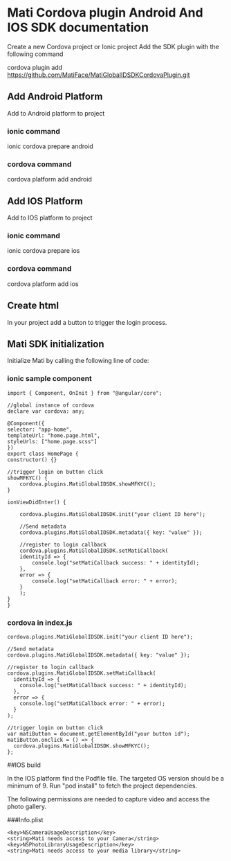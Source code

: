 # Mati Cordova plugin Android And IOS SDK documentation

Create a new Cordova project or Ionic project
Add the SDK plugin with the following command

cordova plugin add https://github.com/MatiFace/MatiGlobalIDSDKCordovaPlugin.git

## Add Android Platform

Add to Android platform to project

### ionic command

ionic cordova prepare android

### cordova command

cordova platform add android

## Add IOS Platform

Add to IOS platform to project

### ionic command

ionic cordova prepare ios

### cordova command

cordova platform add ios

## Create html

In your project add a button to trigger the login process.

## Mati SDK initialization

Initialize Mati by calling the following line of code:

### ionic sample component

    import { Component, OnInit } from "@angular/core";

    //global instance of cordova
    declare var cordova: any;

    @Component({
    selector: "app-home",
    templateUrl: "home.page.html",
    styleUrls: ["home.page.scss"]
    })
    export class HomePage {
    constructor() {}

    //trigger login on button click
    showMFKYC() {
        cordova.plugins.MatiGlobalIDSDK.showMFKYC();
    }

    ionViewDidEnter() {

        cordova.plugins.MatiGlobalIDSDK.init("your client ID here");

        //Send metadata
        cordova.plugins.MatiGlobalIDSDK.metadata({ key: "value" });

        //register to login callback
        cordova.plugins.MatiGlobalIDSDK.setMatiCallback(
        identityId => {
            console.log("setMatiCallback success: " + identityId);
        },
        error => {
            console.log("setMatiCallback error: " + error);
        }
        );
    }
    }

### cordova in index.js

    cordova.plugins.MatiGlobalIDSDK.init("your client ID here");

    //Send metadata
    cordova.plugins.MatiGlobalIDSDK.metadata({ key: "value" });

    //register to login callback
    cordova.plugins.MatiGlobalIDSDK.setMatiCallback(
      identityId => {
        console.log("setMatiCallback success: " + identityId);
      },
      error => {
        console.log("setMatiCallback error: " + error);
      }
    );

    //trigger login on button click
    var matiButton = document.getElementById("your button id");
    matiButton.onclick = () => {
      cordova.plugins.MatiGlobalIDSDK.showMFKYC();
    };

##IOS build

In the IOS platform find the Podfile file. The targeted OS version should be a minimum of 9. Run "pod install" to fetch the project dependencies.

The following permissions are needed to capture video and access the photo gallery.

###Info.plist

```
<key>NSCameraUsageDescription</key>
<string>Mati needs access to your Camera</string>
<key>NSPhotoLibraryUsageDescription</key>
<string>Mati needs access to your media library</string>
```
